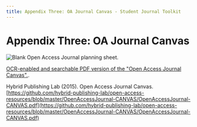 ```yaml
---
title: Appendix Three: OA Journal Canvas - Student Journal Toolkit
---
```


# Appendix Three: OA Journal Canvas

![Blank Open Access Journal planning sheet.](./assets/app-3-oa-canvas.png)

[OCR-enabled and searchable PDF version of the "Open Access Journal Canvas".](https://raw.githubusercontent.com/hybrid-publishing-lab/open-access-resources/master/OpenAccessJournal-CANVAS/OpenAccessJournal-CANVAS.pdf).

Hybrid Publishing Lab (2015). Open Access Journal Canvas. [https://github.com/hybrid-publishing-lab/open-access-resources/blob/master/OpenAccessJournal-CANVAS/OpenAccessJournal-CANVAS.pdf](https://github.com/hybrid-publishing-lab/open-access-resources/blob/master/OpenAccessJournal-CANVAS/OpenAccessJournal-CANVAS.pdf)
